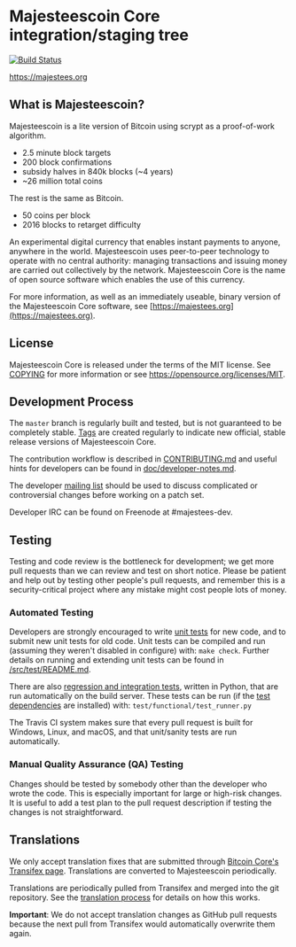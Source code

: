 Majesteescoin Core integration/staging tree
=====================================

[![Build Status](https://travis-ci.org/minblock/majestees.svg?branch=master)](https://travis-ci.org/minblock/majestees)

https://majestees.org

What is Majesteescoin?
----------------

Majesteescoin is a lite version of Bitcoin using scrypt as a proof-of-work algorithm.
 - 2.5 minute block targets
 - 200 block confirmations
 - subsidy halves in 840k blocks (~4 years)
 - ~26 million total coins

The rest is the same as Bitcoin.
 - 50 coins per block
 - 2016 blocks to retarget difficulty
 
An experimental digital currency that enables instant payments to
anyone, anywhere in the world. Majesteescoin uses peer-to-peer technology to operate
with no central authority: managing transactions and issuing money are carried
out collectively by the network. Majesteescoin Core is the name of open source
software which enables the use of this currency.

For more information, as well as an immediately useable, binary version of
the Majesteescoin Core software, see [https://majestees.org](https://majestees.org).

License
-------

Majesteescoin Core is released under the terms of the MIT license. See [COPYING](COPYING) for more
information or see https://opensource.org/licenses/MIT.

Development Process
-------------------

The `master` branch is regularly built and tested, but is not guaranteed to be
completely stable. [Tags](https://github.com/minblock/majestees/tags) are created
regularly to indicate new official, stable release versions of Majesteescoin Core.

The contribution workflow is described in [CONTRIBUTING.md](CONTRIBUTING.md)
and useful hints for developers can be found in [doc/developer-notes.md](doc/developer-notes.md).

The developer [mailing list](https://groups.google.com/forum/#!forum/majestees-dev)
should be used to discuss complicated or controversial changes before working
on a patch set.

Developer IRC can be found on Freenode at #majestees-dev.

Testing
-------

Testing and code review is the bottleneck for development; we get more pull
requests than we can review and test on short notice. Please be patient and help out by testing
other people's pull requests, and remember this is a security-critical project where any mistake might cost people
lots of money.

### Automated Testing

Developers are strongly encouraged to write [unit tests](src/test/README.md) for new code, and to
submit new unit tests for old code. Unit tests can be compiled and run
(assuming they weren't disabled in configure) with: `make check`. Further details on running
and extending unit tests can be found in [/src/test/README.md](/src/test/README.md).

There are also [regression and integration tests](/test), written
in Python, that are run automatically on the build server.
These tests can be run (if the [test dependencies](/test) are installed) with: `test/functional/test_runner.py`

The Travis CI system makes sure that every pull request is built for Windows, Linux, and macOS, and that unit/sanity tests are run automatically.

### Manual Quality Assurance (QA) Testing

Changes should be tested by somebody other than the developer who wrote the
code. This is especially important for large or high-risk changes. It is useful
to add a test plan to the pull request description if testing the changes is
not straightforward.

Translations
------------

We only accept translation fixes that are submitted through [Bitcoin Core's Transifex page](https://www.transifex.com/projects/p/bitcoin/).
Translations are converted to Majesteescoin periodically.

Translations are periodically pulled from Transifex and merged into the git repository. See the
[translation process](doc/translation_process.md) for details on how this works.

**Important**: We do not accept translation changes as GitHub pull requests because the next
pull from Transifex would automatically overwrite them again.
